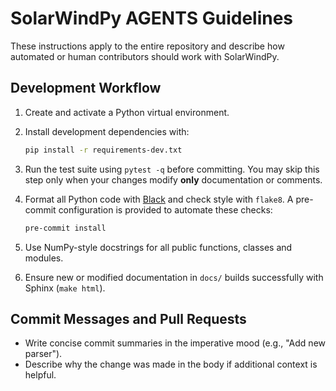 # SolarWindPy AGENTS Guidelines

These instructions apply to the entire repository and describe how automated or human contributors should work with SolarWindPy.

## Development Workflow

1. Create and activate a Python virtual environment.
2. Install development dependencies with:

   ```bash
   pip install -r requirements-dev.txt
   ```

3. Run the test suite using `pytest -q` before committing. You may skip this step only when your changes modify **only** documentation or comments.
4. Format all Python code with [Black](https://github.com/psf/black) and check style with `flake8`. A pre-commit configuration is provided to automate these checks:

   ```bash
   pre-commit install
   ```

5. Use NumPy-style docstrings for all public functions, classes and modules.
6. Ensure new or modified documentation in `docs/` builds successfully with Sphinx (`make html`).

## Commit Messages and Pull Requests

- Write concise commit summaries in the imperative mood (e.g., "Add new parser").
- Describe why the change was made in the body if additional context is helpful.

